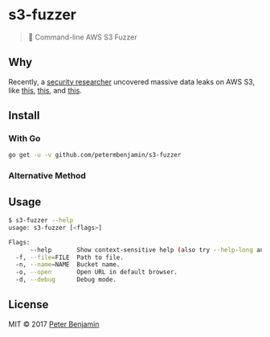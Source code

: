# s3-fuzzer

> 🔐 Command-line AWS S3 Fuzzer

## Why

Recently, a [security researcher][security-researcher] uncovered massive data leaks on AWS S3, like [this][one], [this][two], and [this][three].

## Install

### With Go

```sh
go get -u -v github.com/petermbenjamin/s3-fuzzer
```

### Alternative Method

## Usage

```sh
$ s3-fuzzer --help
usage: s3-fuzzer [<flags>]

Flags:
      --help       Show context-sensitive help (also try --help-long and --help-man).
  -f, --file=FILE  Path to file.
  -n, --name=NAME  Bucket name.
  -o, --open       Open URL in default browser.
  -d, --debug      Debug mode.
```

## License

MIT &copy; 2017 [Peter Benjamin](https://github.com/petermbenjamin)

[security-researcher]: https://twitter.com/VickerySec
[one]: http://gizmodo.com/top-defense-contractor-left-sensitive-pentagon-files-on-1795669632
[two]: http://gizmodo.com/gop-data-firm-accidentally-leaks-personal-details-of-ne-1796211612
[three]: https://www.theverge.com/2017/7/12/15962520/verizon-nice-systems-data-breach-exposes-millions-customer-records